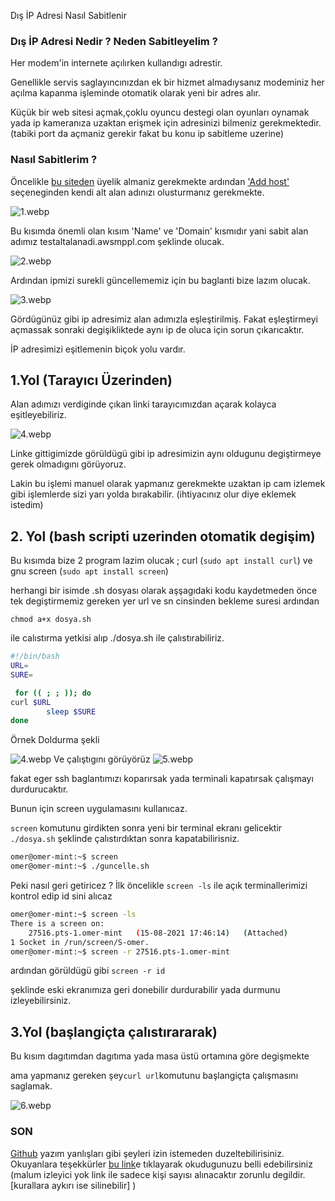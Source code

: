 Dış İP Adresi Nasıl Sabitlenir

### Dış İP Adresi Nedir ? Neden Sabitleyelim ?

Her modem'in internete açılırken kullandıgı adrestir.

Genellikle servis saglayıncınızdan ek bir hizmet almadıysanız modeminiz her açılma kapanma işleminde otomatik olarak yeni bir adres alır.

Küçük bir web sitesi açmak,çoklu oyuncu destegi olan oyunları oynamak yada ip kameranıza uzaktan erişmek için adresinizi bilmeniz gerekmektedir. (tabiki port da açmaniz gerekir fakat bu konu ip sabitleme uzerine)

### Nasıl Sabitlerim ?

Öncelikle [bu siteden](https://www.nsupdate.info/account/register/) üyelik almaniz gerekmekte ardından ['Add host'](https://www.nsupdate.info/host/add/) seçeneginden kendi alt alan adınızı olusturmanız gerekmekte.

![1.webp](https://i.hizliresim.com/468lu93.png)

Bu kısımda önemli olan kısım 'Name' ve 'Domain' kısmıdır yani sabit alan adımız testaltalanadi.awsmppl.com şeklinde olucak.

![2.webp](https://i.hizliresim.com/40wbzhd.png)

Ardından ipmizi surekli güncellememiz için bu baglanti bize lazım olucak.

![3.webp](https://i.hizliresim.com/kb8rezd.png)

Gördügünüz gibi ip adresimiz alan adımızla eşleştirilmiş. Fakat eşleştirmeyi açmassak sonraki degişikliktede aynı ip de oluca için sorun çıkarıcaktır.

İP adresimizi eşitlemenin biçok yolu vardır.

## 1.Yol (Tarayıcı Üzerinden)

Alan adımızı verdiginde çıkan linki tarayıcımızdan açarak kolayca eşitleyebiliriz.

![4.webp](https://i.hizliresim.com/3ino821.png)

Linke gittigimizde görüldügü gibi ip adresimizin aynı oldugunu degiştirmeye gerek olmadıgını görüyoruz.

Lakin bu işlemi manuel olarak yapmanız gerekmekte uzaktan ip cam izlemek gibi işlemlerde sizi yarı yolda bırakabilir. (ihtiyacınız olur diye eklemek istedim)

## 2\. Yol (bash scripti uzerinden otomatik degişim)

Bu kısımda bize 2 program lazim olucak ; curl (`sudo apt install curl`) ve gnu screen (`sudo apt install screen`)

herhangi bir isimde .sh dosyası olarak aşşagıdaki kodu kaydetmeden önce tek degiştirmemiz gereken yer url ve sn cinsinden bekleme suresi ardından

`chmod a+x dosya.sh`

ile calıstırma yetkisi alıp ./dosya.sh ile çalıstırabiliriz.

```bash
#!/bin/bash
URL=
SURE=

 for (( ; ; )); do
curl $URL 
        sleep $SURE
done
```

Örnek Doldurma şekli

![4.webp](https://i.hizliresim.com/73btlae.png)
Ve çalıştıgını görüyörüz
![5.webp](https://i.hizliresim.com/d89tmg5.png)

fakat eger ssh baglantımızı koparırsak yada terminali kapatırsak çalışmayı durdurucaktır.

Bunun için screen uygulamasını kullanıcaz.

`screen` komutunu girdikten sonra yeni bir terminal ekranı gelicektir `./dosya.sh` şeklinde çalıstırdıktan sonra kapatabilirisniz.

```bash
omer@omer-mint:~$ screen
omer@omer-mint:~$ ./guncelle.sh
```

Peki nasıl geri getiricez ? İlk öncelikle `screen -ls` ile açık terminallerimizi kontrol edip id sini alıcaz

```bash
omer@omer-mint:~$ screen -ls
There is a screen on:
    27516.pts-1.omer-mint	(15-08-2021 17:46:14)	(Attached)
1 Socket in /run/screen/S-omer.
omer@omer-mint:~$ screen -r 27516.pts-1.omer-mint
```

ardından görüldügü gibi `screen -r id `

şeklinde eski ekranımıza geri donebilir durdurabilir yada durmunu izleyebilirsiniz.

## 3.Yol (başlangiçta çalıstırararak)

Bu kısım dagıtımdan dagıtıma yada masa üstü ortamına göre degişmekte 

ama yapmanız gereken şey`curl url`komutunu başlangiçta çalışmasını saglamak.

![6.webp](https://i.hizliresim.com/1vr3ztl.png)

### SON
[Github](https://github.com/omerscofield31) yazım yanlışları gibi şeyleri izin istemeden duzeltebilirisiniz.
Okuyanlara teşekkürler [bu link](https://kutt.it/AqSit5)e tıklayarak okudugunuzu belli edebilirsiniz (malum izleyici yok link ile sadece kişi sayısı alınacaktır zorunlu degildir. [kurallara aykırı ise silinebilir] )


